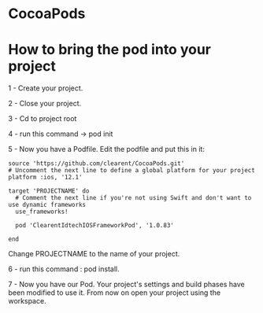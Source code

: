 # CocoaPods

# How to bring the pod into your project

1 - Create your project.

2 - Close your project.

3 - Cd to project root

4 - run this command -> pod init

5 - Now you have a Podfile. Edit the podfile and put this in it:

```
source 'https://github.com/clearent/CocoaPods.git'
# Uncomment the next line to define a global platform for your project
platform :ios, '12.1'

target 'PROJECTNAME' do
  # Comment the next line if you're not using Swift and don't want to use dynamic frameworks
  use_frameworks!

  pod 'ClearentIdtechIOSFrameworkPod', '1.0.83'

end
```

Change PROJECTNAME to the name of your project.

6 - run this command : pod install.

7 - Now you have our Pod. Your project's settings and build phases have been modified to use it. From now on open your project using the workspace.
